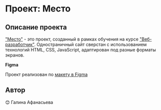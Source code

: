 # Проект: Место

## Описание проекта

["Место"](https://galinaafanaseva.github.io/mesto/index.html) - это проект, созданный в рамках обучения на курсе ["Веб-разработчик"](https://practicum.yandex.ru/web/). Одностраничный сайт сверстан с использованием технологий HTML, CSS, JavaScript, адаптирован под разные форматы экранов.

**Figma**

Проект реализован по [макету в Figma](https://www.figma.com/file/2cn9N9jSkmxD84oJik7xL7/JavaScript.-Sprint-4?node-id=0%3A1)

## Автор

:blush: Галина Афанасьева